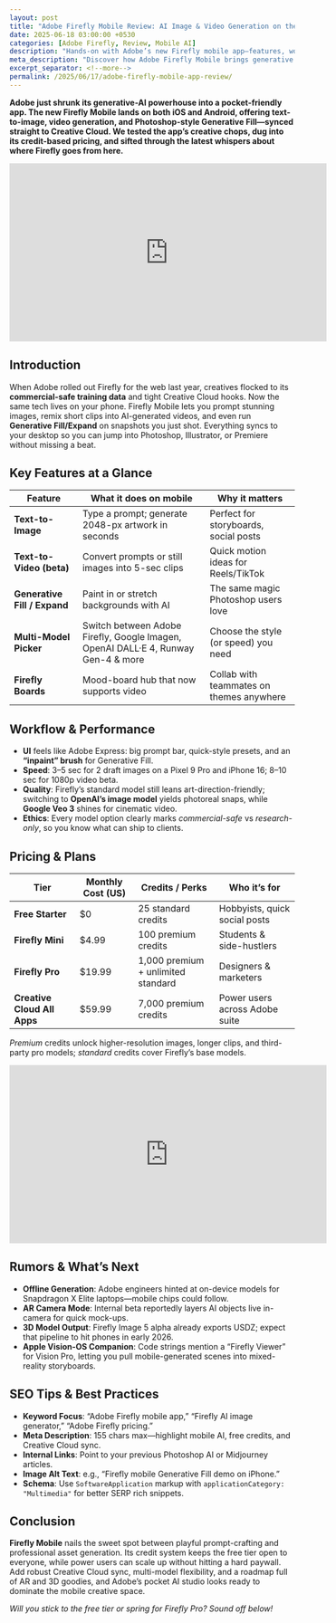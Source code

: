 ```yaml
---
layout: post
title: "Adobe Firefly Mobile Review: AI Image & Video Generation on the Go"
date: 2025-06-18 03:00:00 +0530
categories: [Adobe Firefly, Review, Mobile AI]
description: "Hands-on with Adobe’s new Firefly mobile app—features, workflow, pricing, early performance, and what upgrades could arrive next."
meta_description: "Discover how Adobe Firefly Mobile brings generative AI to iOS and Android: text-to-image, video tools, credit pricing, Creative Cloud integration, and future rumors."
excerpt_separator: <!--more-->
permalink: /2025/06/17/adobe-firefly-mobile-app-review/
---
```


**Adobe just shrunk its generative-AI powerhouse into a pocket-friendly app. The new Firefly Mobile lands on both iOS and Android, offering text-to-image, video generation, and Photoshop-style Generative Fill—synced straight to Creative Cloud. We tested the app’s creative chops, dug into its credit-based pricing, and sifted through the latest whispers about where Firefly goes from here.**

<!-- Main-page video -->
<div class="video-embed">
  <iframe
    width="560" height="315"
    src="https://www.youtube.com/embed/p42nEjyVR9g"
    title="Introducing Adobe Firefly Mobile & Image 4 Model"
    frameborder="0"
    allow="accelerometer; autoplay; clipboard-write; encrypted-media; gyroscope; picture-in-picture"
    allowfullscreen>
  </iframe>
</div>

<!--more-->

## Introduction   
When Adobe rolled out Firefly for the web last year, creatives flocked to its **commercial-safe training data** and tight Creative Cloud hooks. Now the same tech lives on your phone. Firefly Mobile lets you prompt stunning images, remix short clips into AI-generated videos, and even run **Generative Fill/Expand** on snapshots you just shot. Everything syncs to your desktop so you can jump into Photoshop, Illustrator, or Premiere without missing a beat.

## Key Features at a Glance   
| Feature | What it does on mobile | Why it matters |
|---------|-----------------------|----------------|
| **Text-to-Image** | Type a prompt; generate 2048-px artwork in seconds | Perfect for storyboards, social posts |
| **Text-to-Video (beta)** | Convert prompts or still images into 5-sec clips | Quick motion ideas for Reels/TikTok |
| **Generative Fill / Expand** | Paint in or stretch backgrounds with AI | The same magic Photoshop users love |
| **Multi-Model Picker** | Switch between Adobe Firefly, Google Imagen, OpenAI DALL·E 4, Runway Gen-4 & more | Choose the style (or speed) you need |
| **Firefly Boards** | Mood-board hub that now supports video | Collab with teammates on themes anywhere |

## Workflow & Performance   
- **UI** feels like Adobe Express: big prompt bar, quick-style presets, and an **“inpaint” brush** for Generative Fill.  
- **Speed**: 3–5 sec for 2 draft images on a Pixel 9 Pro and iPhone 16; 8–10 sec for 1080p video beta.  
- **Quality**: Firefly’s standard model still leans art-direction-friendly; switching to **OpenAI’s image model** yields photoreal snaps, while **Google Veo 3** shines for cinematic video.  
- **Ethics**: Every model option clearly marks *commercial-safe* vs *research-only*, so you know what can ship to clients.  

## Pricing & Plans   
| Tier | Monthly Cost (US) | Credits / Perks | Who it’s for |
|------|------------------|-----------------|--------------|
| **Free Starter** | $0 | 25 standard credits | Hobbyists, quick social posts |
| **Firefly Mini** | $4.99 | 100 premium credits | Students & side-hustlers |
| **Firefly Pro** | $19.99 | 1,000 premium + unlimited standard | Designers & marketers |
| **Creative Cloud All Apps** | $59.99 | 7,000 premium credits | Power users across Adobe suite |

*Premium* credits unlock higher-resolution images, longer clips, and third-party pro models; *standard* credits cover Firefly’s base models.

<!-- Mid-post video -->
<div class="video-embed">
  <iframe
    width="560" height="315"
    src="https://www.youtube.com/embed/l4DiIYT3nSQ"
    title="Firefly Mobile In-Action: Turning Still Photos into Video"
    frameborder="0"
    allow="accelerometer; autoplay; clipboard-write; encrypted-media; gyroscope; picture-in-picture"
    allowfullscreen>
  </iframe>
</div>

## Rumors & What’s Next   
- **Offline Generation**: Adobe engineers hinted at on-device models for Snapdragon X Elite laptops—mobile chips could follow.  
- **AR Camera Mode**: Internal beta reportedly layers AI objects live in-camera for quick mock-ups.  
- **3D Model Output**: Firefly Image 5 alpha already exports USDZ; expect that pipeline to hit phones in early 2026.  
- **Apple Vision-OS Companion**: Code strings mention a “Firefly Viewer” for Vision Pro, letting you pull mobile-generated scenes into mixed-reality storyboards.

## SEO Tips & Best Practices   
- **Keyword Focus**: “Adobe Firefly mobile app,” “Firefly AI image generator,” “Adobe Firefly pricing.”  
- **Meta Description**: 155 chars max—highlight mobile AI, free credits, and Creative Cloud sync.  
- **Internal Links**: Point to your previous Photoshop AI or Midjourney articles.  
- **Image Alt Text**: e.g., “Firefly mobile Generative Fill demo on iPhone.”  
- **Schema**: Use `SoftwareApplication` markup with `applicationCategory: "Multimedia"` for better SERP rich snippets.

## Conclusion   
**Firefly Mobile** nails the sweet spot between playful prompt-crafting and professional asset generation. Its credit system keeps the free tier open to everyone, while power users can scale up without hitting a hard paywall. Add robust Creative Cloud sync, multi-model flexibility, and a roadmap full of AR and 3D goodies, and Adobe’s pocket AI studio looks ready to dominate the mobile creative space.

*Will you stick to the free tier or spring for Firefly Pro? Sound off below!*

